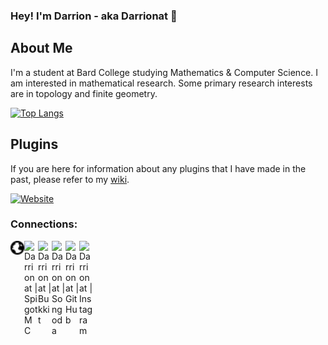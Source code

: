 ### Hey! I'm Darrion - aka Darrionat 👋

## About Me

I'm a student at Bard College studying Mathematics & Computer Science.
I am interested in mathematical research.
Some primary research interests are in topology and finite geometry.

[![Top Langs](https://github-readme-stats.vercel.app/api/top-langs/?username=Darrionat&layout=compact&theme=dark)](https://github.com/anuraghazra/github-readme-stats)


## Plugins
If you are here for information about any plugins that I have made in the past, please refer to my [wiki][wiki].

[![Website](https://img.shields.io/website?label=Plugins%20Wiki&style=for-the-badge&url=https://wiki.darrionatplugins.com)](https://wiki.darrionatplugins.com)

### Connections:

[<img align="left" alt="wiki.darrionatplugins.com" width="22px" src="https://raw.githubusercontent.com/iconic/open-iconic/master/svg/globe.svg" />][wiki]
[<img align="left" alt="Darrionat | SpigotMC" width="22px" src="https://static.spigotmc.org/img/spigot.png" />][spigot]
[<img align="left" alt="Darrionat | Bukkit" width="22px" src="https://media.forgecdn.net/avatars/thumbnails/65/443/48/48/636162895990633284.png" />][bukkit]
[<img align="left" alt="Darrionat | Songoda" width="22px" src="https://www.songoda.com/assets/logo.png" />][songoda]
[<img align="left" alt="Darrionat | GitHub" width="22px" src="https://upload.wikimedia.org/wikipedia/commons/thumb/4/4a/GitHub_Mark.png/615px-GitHub_Mark.png?20201016163101" />][github]
[<img align="left" alt="Darrionat | Instagram" width="22px" src="https://cdn4.iconfinder.com/data/icons/logos-and-brands/512/91_Discord_logo_logos-512.png" />][discord]


[wiki]: https://wiki.darrionatplugins.com
[spigot]: https://www.spigotmc.org/members/darrionat.127312/
[bukkit]: https://dev.bukkit.org/members/darrionat/projects
[songoda]: https://songoda.com/profile/darrionat
[github]: https://github.com/Darrionat
[discord]: https://discord.com/invite/xNKrH5Z
